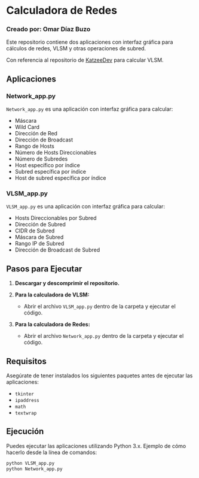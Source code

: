 # Calculadora de Redes

### Creado por: Omar Díaz Buzo

Este repositorio contiene dos aplicaciones con interfaz gráfica para cálculos de redes, VLSM y otras operaciones de subred. 

Con referencia al repositorio de [KatzeeDev](https://github.com/KatzeeDev/Calculadora-VLSM/blob/main/vlsm.py) para calcular VLSM.

## Aplicaciones

### Network_app.py

`Network_app.py` es una aplicación con interfaz gráfica para calcular:

- Máscara
- Wild Card
- Dirección de Red
- Dirección de Broadcast
- Rango de Hosts
- Número de Hosts Direccionables
- Número de Subredes
- Host específico por índice
- Subred específica por índice
- Host de subred específica por índice

### VLSM_app.py

`VLSM_app.py` es una aplicación con interfaz gráfica para calcular:

- Hosts Direccionables por Subred
- Dirección de Subred
- CIDR de Subred
- Máscara de Subred
- Rango IP de Subred
- Dirección de Broadcast de Subred

## Pasos para Ejecutar

1. **Descargar y descomprimir el repositorio.**

2. **Para la calculadora de VLSM:**
    - Abrir el archivo `VLSM_app.py` dentro de la carpeta y ejecutar el código.

3. **Para la calculadora de Redes:**
    - Abrir el archivo `Network_app.py` dentro de la carpeta y ejecutar el código.

## Requisitos

Asegúrate de tener instalados los siguientes paquetes antes de ejecutar las aplicaciones:

- `tkinter`
- `ipaddress`
- `math`
- `textwrap`

## Ejecución

Puedes ejecutar las aplicaciones utilizando Python 3.x. 
Ejemplo de cómo hacerlo desde la línea de comandos:
```bash
python VLSM_app.py
python Network_app.py
